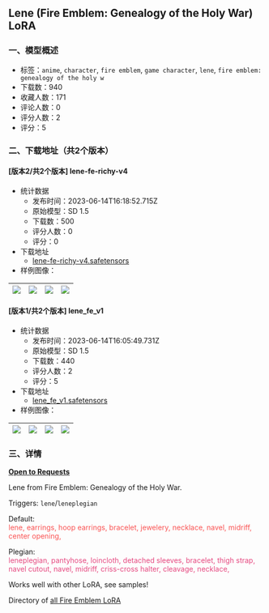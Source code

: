 ## Lene (Fire Emblem: Genealogy of the Holy War) LoRA
### 一、模型概述

- 标签：`anime`, `character`, `fire emblem`, `game character`, `lene`, `fire emblem: genealogy of the holy w`
- 下载数：940
- 收藏人数：171
- 评论人数：0
- 评分人数：2
- 评分：5

### 二、下载地址（共2个版本）

#### [版本2/共2个版本] lene-fe-richy-v4

- 统计数据
  - 发布时间：2023-06-14T16:18:52.715Z
  - 原始模型：SD 1.5
  - 下载数：500
  - 评分人数：0
  - 评分：0
- 下载地址
  - [lene-fe-richy-v4.safetensors](https://civitai.com/api/download/models/95944)
- 样例图像：

| <img src="https://image.civitai.com/xG1nkqKTMzGDvpLrqFT7WA/e5dd7819-a5ef-4376-bd7d-77d0716a6475/width=450/1143323.jpeg" /> | <img src="https://image.civitai.com/xG1nkqKTMzGDvpLrqFT7WA/0689a529-c8b4-4cf3-9b22-37d1905f1d00/width=450/1143321.jpeg" /> | <img src="https://image.civitai.com/xG1nkqKTMzGDvpLrqFT7WA/d9bbc1be-c911-4474-bd26-7b8e79f41326/width=450/1143324.jpeg" /> | <img src="https://image.civitai.com/xG1nkqKTMzGDvpLrqFT7WA/e1076a62-22be-42bd-a1bc-1dd2a15c49aa/width=450/1143333.jpeg" /> |
| ---- | ---- | ---- | ---- |

#### [版本1/共2个版本] lene_fe_v1

- 统计数据
  - 发布时间：2023-06-14T16:05:49.731Z
  - 原始模型：SD 1.5
  - 下载数：440
  - 评分人数：2
  - 评分：5
- 下载地址
  - [lene_fe_v1.safetensors](https://civitai.com/api/download/models/88796)
- 样例图像：

| <img src="https://image.civitai.com/xG1nkqKTMzGDvpLrqFT7WA/4e02ce82-e32b-40ae-98e4-78b61a74a908/width=450/1022278.jpeg" /> | <img src="https://image.civitai.com/xG1nkqKTMzGDvpLrqFT7WA/51235351-d015-4cfb-bd9b-8633054a5f8a/width=450/1022269.jpeg" /> | <img src="https://image.civitai.com/xG1nkqKTMzGDvpLrqFT7WA/00f6abcc-3b85-4fed-98f3-0b33a93e35fb/width=450/1022279.jpeg" /> | <img src="https://image.civitai.com/xG1nkqKTMzGDvpLrqFT7WA/d1fb1da4-0b44-4c1b-9005-ae10997acab0/width=450/1022275.jpeg" /> |
| ---- | ---- | ---- | ---- |


### 三、详情
<p><a target="_blank" rel="ugc" href="https://forms.gle/A9ZmSzRdZrqfVWpx6"><strong>Open to Requests</strong></a></p><p>Lene from Fire Emblem: Genealogy of the Holy War.</p><p></p><p>Triggers: <code>lene</code>/<code>leneplegian</code></p><p></p><p>Default:<br /><span style="color:#fa5252">lene, earrings, hoop earrings, bracelet, jewelery, necklace, navel, midriff, center opening,</span></p><p></p><p>Plegian:<br /><span style="color:#e64980">leneplegian, pantyhose, loincloth, detached sleeves, bracelet, thigh strap, navel cutout, navel, midriff, criss-cross halter, cleavage, necklace, </span></p><p></p><p><span>Works well with other LoRA, see samples!</span></p><p></p><p><span>Directory of </span><a target="_blank" rel="ugc" href="https://civitai.com/articles/158/a-directory-of-all-fire-emblem-charactersresources-on-civitai"><span>all Fire Emblem LoRA</span></a></p>